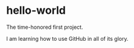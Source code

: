 # hello-world
The time-honored first project.

I am learning how to use GitHub in all of its glory.
